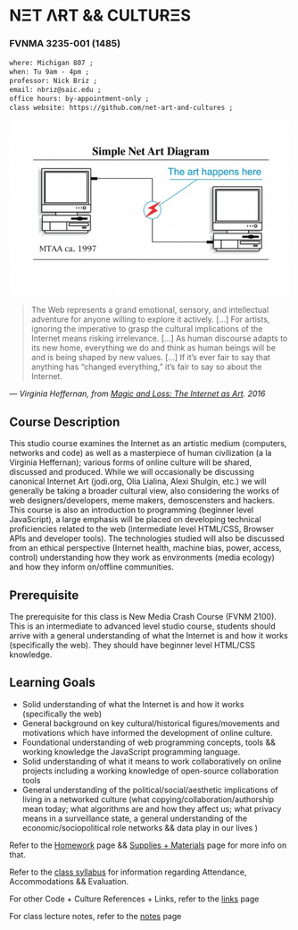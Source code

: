 # NΞT ΛɌT && CULTUɌΞS
### FVNMA 3235-001 (1485)

```
where: Michigan 807 ;
when: Tu 9am - 4pm ;
professor: Nick Briz ;
email: nbriz@saic.edu ;
office hours: by-appointment-only ;
class website: https://github.com/net-art-and-cultures ;
```

![MTAA Net Art Diagram](imgs/mtaa.jpg)

> The Web represents a grand emotional, sensory, and intellectual adventure for anyone willing to explore it actively. [...] For artists, ignoring the imperative to grasp the cultural implications of the Internet means risking irrelevance. [...] As human discourse adapts to its new home, everything we do and think as human beings will be and is being shaped by new values. [...] If it’s ever fair to say that anything has “changed everything,” it’s fair to say so about the Internet.


*— Virginia Heffernan, from [Magic and Loss: The Internet as Art](https://www.goodreads.com/book/show/23492802-magic-and-loss). 2016*

## Course Description

This studio course examines the Internet as an artistic medium (computers, networks and code) as well as a masterpiece of human civilization (a la Virginia Heffernan); various forms of online culture will be shared, discussed and produced. While we will occasionally be discussing canonical Internet Art (jodi.org, Olia Lialina, Alexi Shulgin, etc.) we will generally be taking a broader cultural view, also considering the works of web designers/developers, meme makers, demoscensters and hackers. This course is also an introduction to programming (beginner level JavaScript), a large emphasis will be placed on developing technical proficiencies related to the web (intermediate level HTML/CSS, Browser APIs and developer tools). The technologies studied will also be discussed from an ethical perspective (Internet health, machine bias, power, access, control) understanding how they work as environments (media ecology) and how they inform on/offline communities.

## Prerequisite

The prerequisite for this class is New Media Crash Course (FVNM 2100). This is an intermediate to advanced level studio course, students should arrive with a general understanding of what the Internet is and how it works (specifically the web). They should have beginner level HTML/CSS knowledge.


## Learning Goals

- Solid understanding of what the Internet is and how it works (specifically the web)
- General background on key cultural/historical figures/movements and motivations which have informed the development of online culture.
- Foundational understanding of web programming concepts, tools && working knowledge the JavaScript programming language.
- Solid understanding of what it means to work collaboratively on online projects including a working knowledge of open-source collaboration tools
- General understanding of the political/social/aesthetic implications of living in a networked culture (what copying/collaboration/authorship mean today; what algorithms are and how they affect us; what privacy means in a surveillance state, a general understanding of the economic/sociopolitical role networks && data play in our lives )

Refer to the [Homework](homework.md) page && [Supplies + Materials](supplies.md) page for more info on that.

Refer to the [class syllabus](nbriz_FA19_net-art-and-cultures-syllabus.pdf) for information regarding Attendance, Accommodations && Evaluation.

For other Code + Culture References + Links, refer to the [links](links.md) page

For class lecture notes, refer to the [notes](notes/README.md) page
